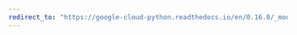 ```yaml
---
redirect_to: "https://google-cloud-python.readthedocs.io/en/0.16.0/_modules/gcloud/storage/blob.html"
---
```

